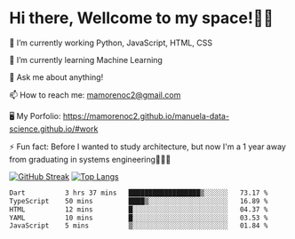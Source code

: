 # Hi there, Wellcome to my space!✌🏾

🔭 I’m currently working Python, JavaScript, HTML, CSS

🌱 I’m currently learning Machine Learning

💬 Ask me about anything!

📫 How to reach me: mamorenoc2@gmail.com

🖥️ My Porfolio: https://mamorenoc2.github.io/manuela-data-science.github.io/#work

⚡ Fun fact: Before I wanted to study architecture, but now I'm a 1 year away from graduating in systems engineering🤣🤣🤣

[![GitHub Streak](https://streak-stats.demolab.com/?user=mamorenoc2&theme=tokyonight_duo)](https://git.io/streak-stats)                 [![Top Langs](https://github-readme-stats.vercel.app/api/top-langs/?username=mamorenoc2&layout=compact&theme=tokyonight)](https://github.com/anuraghazra/github-readme-stats)

<!--START_SECTION:waka-->

```txt
Dart          3 hrs 37 mins   ██████████████████▒░░░░░░   73.17 %
TypeScript    50 mins         ████▒░░░░░░░░░░░░░░░░░░░░   16.89 %
HTML          12 mins         █░░░░░░░░░░░░░░░░░░░░░░░░   04.37 %
YAML          10 mins         █░░░░░░░░░░░░░░░░░░░░░░░░   03.53 %
JavaScript    5 mins          ▒░░░░░░░░░░░░░░░░░░░░░░░░   01.84 %
```

<!--END_SECTION:waka-->

